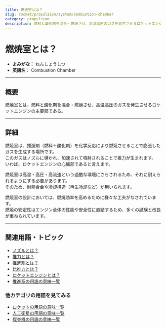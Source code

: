 ```yaml
---
title: 燃焼室とは？
slug: rocket/propulsion/system/combustion-chamber
category: propulsion
description: 燃料と酸化剤を混合・燃焼させ、高温高圧のガスを発生させるロケットエンジンの主要部である燃焼室の意味・定義・内容について解説します。  
---
```


# 燃焼室とは？

- **よみがな：** ねんしょうしつ  
- **英語名：** Combustion Chamber  

---

## 概要

燃焼室とは、燃料と酸化剤を混合・燃焼させ、高温高圧のガスを発生させるロケットエンジンの主要部である。

---

## 詳細

燃焼室は、推進剤（燃料＋酸化剤）を化学反応により燃焼させることで膨張したガスを生成する場所です。  
このガスはノズルに導かれ、加速されて噴射されることで推力が生まれます。  
いわば、ロケットエンジンの心臓部であると言えます。  

燃焼室は高温・高圧・高流速という過酷な環境にさらされるため、それに耐えられるようにする必要があります。  
そのため、耐熱合金や冷却構造（再生冷却など）が用いられます。  

燃焼室の設計においては、燃焼効率を高めるために様々な工夫がなされています。  
燃焼の安定性はエンジン全体の性能や安全性に直結するため、多くの試験と改良が重ねられています。  

---

## 関連用語・トピック

- [ノズルとは？](docs/rocket/propulsion/system/nozzle)
- [推力とは？](docs/rocket/propulsion/system/thrust)
- [推進剤とは？](docs/rocket/propulsion/system/propellant)
- [比推力とは？](docs/rocket/propulsion/system/isp)
- [ロケットエンジンとは？](docs/rocket/propulsion/rocket-engine)
- [推進系の用語の意味一覧](docs/category/propulsion)

### 他カテゴリの用語を見てみる
- [ロケットの用語の意味一覧](docs/category/rocket)
- [人工衛星の用語の意味一覧](docs/category/satellite)
- [探査機の用語の意味一覧](docs/category/explorer)

